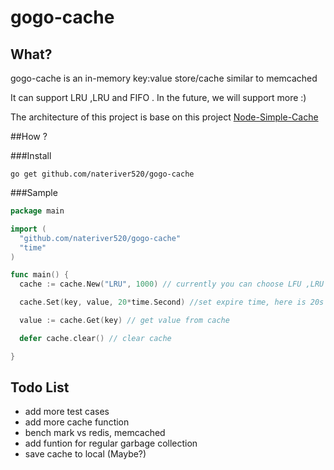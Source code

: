 gogo-cache
==========

## What?

gogo-cache is an in-memory key:value store/cache similar to memcached 

It can support LRU ,LRU and FIFO . In the future, we will support more :)

The architecture of this project is base on this project [Node-Simple-Cache](https://github.com/hh54188/Node-Simple-Cache) 


##How ?

###Install

```shell
go get github.com/nateriver520/gogo-cache
```

###Sample

```go
package main

import (
  "github.com/nateriver520/gogo-cache"
  "time"
)

func main() {
  cache := cache.New("LRU", 1000) // currently you can choose LFU ,LRU and FIFO, and here we set the size of item 1000

  cache.Set(key, value, 20*time.Second) //set expire time, here is 20s

  value := cache.Get(key) // get value from cache

  defer cache.clear() // clear cache

}


```

## Todo List

- add more test cases
- add more cache function
- bench mark vs redis, memcached
- add funtion for regular garbage collection
- save cache to local (Maybe?) 